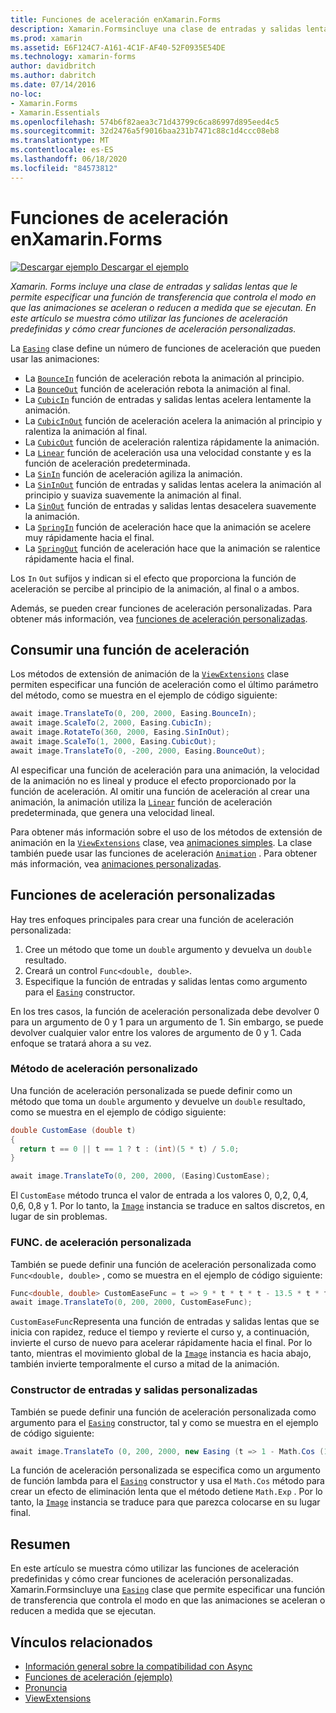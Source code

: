 ```yaml
---
title: Funciones de aceleración enXamarin.Forms
description: Xamarin.Formsincluye una clase de entradas y salidas lentas que permite especificar una función de transferencia que controla cómo se aceleran las animaciones o se ralentizan mientras se ejecutan. En este artículo se muestra cómo utilizar las funciones de aceleración predefinidas y cómo crear funciones de aceleración personalizadas.
ms.prod: xamarin
ms.assetid: E6F124C7-A161-4C1F-AF40-52F0935E54DE
ms.technology: xamarin-forms
author: davidbritch
ms.author: dabritch
ms.date: 07/14/2016
no-loc:
- Xamarin.Forms
- Xamarin.Essentials
ms.openlocfilehash: 574b6f82aea3c71d43799c6ca86997d895eed4c5
ms.sourcegitcommit: 32d2476a5f9016baa231b7471c88c1d4ccc08eb8
ms.translationtype: MT
ms.contentlocale: es-ES
ms.lasthandoff: 06/18/2020
ms.locfileid: "84573812"
---
```

# <a name="easing-functions-in-xamarinforms"></a>Funciones de aceleración enXamarin.Forms

[![Descargar ejemplo](~/media/shared/download.png) Descargar el ejemplo](https://docs.microsoft.com/samples/xamarin/xamarin-forms-samples/userinterface-animation-easing)

_Xamarin. Forms incluye una clase de entradas y salidas lentas que le permite especificar una función de transferencia que controla el modo en que las animaciones se aceleran o reducen a medida que se ejecutan. En este artículo se muestra cómo utilizar las funciones de aceleración predefinidas y cómo crear funciones de aceleración personalizadas._

La [`Easing`](xref:Xamarin.Forms.Easing) clase define un número de funciones de aceleración que pueden usar las animaciones:

- La [`BounceIn`](xref:Xamarin.Forms.Easing.BounceIn) función de aceleración rebota la animación al principio.
- La [`BounceOut`](xref:Xamarin.Forms.Easing.BounceOut) función de aceleración rebota la animación al final.
- La [`CubicIn`](xref:Xamarin.Forms.Easing.CubicIn) función de entradas y salidas lentas acelera lentamente la animación.
- La [`CubicInOut`](xref:Xamarin.Forms.Easing.CubicInOut) función de aceleración acelera la animación al principio y ralentiza la animación al final.
- La [`CubicOut`](xref:Xamarin.Forms.Easing.CubicOut) función de aceleración ralentiza rápidamente la animación.
- La [`Linear`](xref:Xamarin.Forms.Easing.Linear) función de aceleración usa una velocidad constante y es la función de aceleración predeterminada.
- La [`SinIn`](xref:Xamarin.Forms.Easing.SinIn) función de aceleración agiliza la animación.
- La [`SinInOut`](xref:Xamarin.Forms.Easing.SinInOut) función de entradas y salidas lentas acelera la animación al principio y suaviza suavemente la animación al final.
- La [`SinOut`](xref:Xamarin.Forms.Easing.SinOut) función de entradas y salidas lentas desacelera suavemente la animación.
- La [`SpringIn`](xref:Xamarin.Forms.Easing.SpringIn) función de aceleración hace que la animación se acelere muy rápidamente hacia el final.
- La [`SpringOut`](xref:Xamarin.Forms.Easing.SpringOut) función de aceleración hace que la animación se ralentice rápidamente hacia el final.

Los `In` `Out` sufijos y indican si el efecto que proporciona la función de aceleración se percibe al principio de la animación, al final o a ambos.

Además, se pueden crear funciones de aceleración personalizadas. Para obtener más información, vea [funciones de aceleración personalizadas](#custom-easing-functions).

## <a name="consuming-an-easing-function"></a>Consumir una función de aceleración

Los métodos de extensión de animación de la [`ViewExtensions`](xref:Xamarin.Forms.ViewExtensions) clase permiten especificar una función de aceleración como el último parámetro del método, como se muestra en el ejemplo de código siguiente:

```csharp
await image.TranslateTo(0, 200, 2000, Easing.BounceIn);
await image.ScaleTo(2, 2000, Easing.CubicIn);
await image.RotateTo(360, 2000, Easing.SinInOut);
await image.ScaleTo(1, 2000, Easing.CubicOut);
await image.TranslateTo(0, -200, 2000, Easing.BounceOut);
```

Al especificar una función de aceleración para una animación, la velocidad de la animación no es lineal y produce el efecto proporcionado por la función de aceleración. Al omitir una función de aceleración al crear una animación, la animación utiliza la [`Linear`](xref:Xamarin.Forms.Easing.Linear) función de aceleración predeterminada, que genera una velocidad lineal.

Para obtener más información sobre el uso de los métodos de extensión de animación en la [`ViewExtensions`](xref:Xamarin.Forms.ViewExtensions) clase, vea [animaciones simples](~/xamarin-forms/user-interface/animation/simple.md). La clase también puede usar las funciones de aceleración [`Animation`](xref:Xamarin.Forms.Animation) . Para obtener más información, vea [animaciones personalizadas](~/xamarin-forms/user-interface/animation/custom.md).

## <a name="custom-easing-functions"></a>Funciones de aceleración personalizadas

Hay tres enfoques principales para crear una función de aceleración personalizada:

1. Cree un método que tome un `double` argumento y devuelva un `double` resultado.
1. Creará un control `Func<double, double>`.
1. Especifique la función de entradas y salidas lentas como argumento para el [`Easing`](xref:Xamarin.Forms.Easing) constructor.

En los tres casos, la función de aceleración personalizada debe devolver 0 para un argumento de 0 y 1 para un argumento de 1. Sin embargo, se puede devolver cualquier valor entre los valores de argumento de 0 y 1. Cada enfoque se tratará ahora a su vez.

### <a name="custom-easing-method"></a>Método de aceleración personalizado

Una función de aceleración personalizada se puede definir como un método que toma un `double` argumento y devuelve un `double` resultado, como se muestra en el ejemplo de código siguiente:

```csharp
double CustomEase (double t)
{
  return t == 0 || t == 1 ? t : (int)(5 * t) / 5.0;
}

await image.TranslateTo(0, 200, 2000, (Easing)CustomEase);
```

El `CustomEase` método trunca el valor de entrada a los valores 0, 0,2, 0,4, 0,6, 0,8 y 1. Por lo tanto, la [`Image`](xref:Xamarin.Forms.Image) instancia se traduce en saltos discretos, en lugar de sin problemas.

### <a name="custom-easing-func"></a>FUNC. de aceleración personalizada

También se puede definir una función de aceleración personalizada como `Func<double, double>` , como se muestra en el ejemplo de código siguiente:

```csharp
Func<double, double> CustomEaseFunc = t => 9 * t * t * t - 13.5 * t * t + 5.5 * t;
await image.TranslateTo(0, 200, 2000, CustomEaseFunc);
```

`CustomEaseFunc`Representa una función de entradas y salidas lentas que se inicia con rapidez, reduce el tiempo y revierte el curso y, a continuación, invierte el curso de nuevo para acelerar rápidamente hacia el final. Por lo tanto, mientras el movimiento global de la [`Image`](xref:Xamarin.Forms.Image) instancia es hacia abajo, también invierte temporalmente el curso a mitad de la animación.

### <a name="custom-easing-constructor"></a>Constructor de entradas y salidas personalizadas

También se puede definir una función de aceleración personalizada como argumento para el [`Easing`](xref:Xamarin.Forms.Easing) constructor, tal y como se muestra en el ejemplo de código siguiente:

```csharp
await image.TranslateTo (0, 200, 2000, new Easing (t => 1 - Math.Cos (10 * Math.PI * t) * Math.Exp (-5 * t)));
```

La función de aceleración personalizada se especifica como un argumento de función lambda para el [`Easing`](xref:Xamarin.Forms.Easing) constructor y usa el `Math.Cos` método para crear un efecto de eliminación lenta que el método detiene `Math.Exp` . Por lo tanto, la [`Image`](xref:Xamarin.Forms.Image) instancia se traduce para que parezca colocarse en su lugar final.

## <a name="summary"></a>Resumen

En este artículo se muestra cómo utilizar las funciones de aceleración predefinidas y cómo crear funciones de aceleración personalizadas. Xamarin.Formsincluye una [`Easing`](xref:Xamarin.Forms.Easing) clase que permite especificar una función de transferencia que controla el modo en que las animaciones se aceleran o reducen a medida que se ejecutan.

## <a name="related-links"></a>Vínculos relacionados

- [Información general sobre la compatibilidad con Async](~/cross-platform/platform/async.md)
- [Funciones de aceleración (ejemplo)](https://docs.microsoft.com/samples/xamarin/xamarin-forms-samples/userinterface-animation-easing)
- [Pronuncia](xref:Xamarin.Forms.Easing)
- [ViewExtensions](xref:Xamarin.Forms.ViewExtensions)
